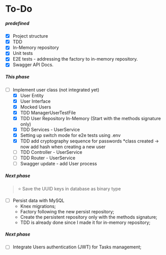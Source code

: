 # To-Do

##### predefined

- [x] Project structure
- [x] TDD
- [x] In-Memory repository
- [x] Unit tests
- [x] E2E tests - addressing the factory to in-memory repository.
- [x] Swagger API Docs.

##### This phase

- [ ] Implement user class (not integrated yet)
    - [x] User Entity
    - [x] User Interface
    - [x] Mocked Users
    - [x] TDD ManagerUserTestFile
    - [x] TDD User Repository In-Memory (Start with the methods signature only)
    - [x] TDD Services - UserService
    - [x] Setting up switch mode for e2e tests using .env
    - [x] TDD add cryptography sequence for passwords *class created -> now add hash when creating a new user
    - [ ] TDD Controller - UserService
    - [ ] TDD Router - UserService
    - [ ] Swagger update - add User process

##### Next phase

> ⭐️ Save the UUID keys in database as binary type

- [ ] Persist data with MySQL
    - Knex migrations;
    - Factory following the new persist repository;
    - Create the persistent repository only with the methods signature;
    - TDD is already done since I made it for in-memory repository;

##### Next phase

- [ ] Integrate Users authentication (JWT) for Tasks management;